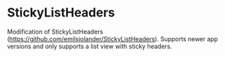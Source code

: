 # StickyListHeaders
Modification of StickyListHeaders (https://github.com/emilsjolander/StickyListHeaders). Supports newer app versions and only supports a list view with sticky headers.
